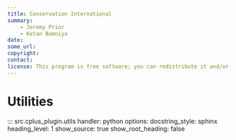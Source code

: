 ```yaml
---
title: Conservation International
summary:
    - Jeremy Prior
    - Ketan Bamniya
date:
some_url:
copyright:
contact:
license: This program is free software; you can redistribute it and/or modify it under the terms of the GNU Affero General Public License as published by the Free Software Foundation; either version 3 of the License, or (at your option) any later version.
---
```


# Utilities

::: src.cplus_plugin.utils
    handler: python
    options:
        docstring_style: sphinx
        heading_level: 1
        show_source: true
        show_root_heading: false
